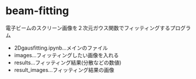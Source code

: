 # beam-fitting
電子ビームのスクリーン画像を２次元ガウス関数でフィッティングするプログラム
- 2Dgausfitting.ipynb...メインのファイル
- images...フィッティングしたい画像を入れる
- results...フィッティング結果(分散などの数値)
- result_images...フィッティング結果の画像
